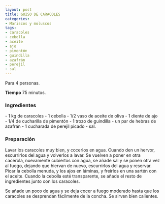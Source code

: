 ```yaml
---
layout: post
title: GUISO DE CARACOLES
categories:
- Mariscos y moluscos
tags:
- caracoles
- cebolla
- aceite
- ajo
- pimentón
- guindilla
- azafrán
- perejil
- sal
---
```

Para 4 personas.

<b>Tiempo</b> 75 minutos.

<h3>Ingredientes</h3>
- 1 kg de caracoles
- 1 cebolla
- 1/2 vaso de aceite de oliva
- 1 diente de ajo
- 1/4 de cucharilla de pimentón
- 1 trozo de guindilla
- un par de hebras de azafrán
- 1 cucharada de perejil picado
- sal.

<h3>Preparación</h3>
Lavar los caracoles muy bien, y cocerlos en agua. Cuando den un hervor, escurrirlos del agua y volverlos a lavar. Se vuelven a poner en otra cacerola, nuevamente cubiertos con agua, se añade sal y se ponen otra vez al fuego, dejando que hiervan de nuevo, escurrirlos del agua y reservar. Picar la cebolla menuda, y los ajos en láminas, y freírlos en una sartén con el aceite. Cuando la cebolla esté transparente, se añade el resto de ingredientes junto con los caracoles.

Se añade un poco de agua y se deja cocer a fuego moderado hasta que los caracoles se desprendan fácilmente de la concha. Se sirven bien calientes.